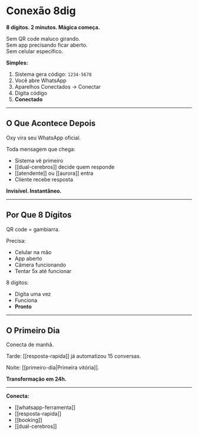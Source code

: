 # Conexão 8dig

**8 dígitos. 2 minutos. Mágica começa.**

Sem QR code maluco girando.  
Sem app precisando ficar aberto.  
Sem celular específico.

**Simples:**

1. Sistema gera código: `1234-5678`
2. Você abre WhatsApp
3. Aparelhos Conectados → Conectar
4. Digita código
5. **Conectado**

---

## O Que Acontece Depois

Oxy vira seu WhatsApp oficial.

Toda mensagem que chega:
- Sistema vê primeiro
- [[dual-cerebros]] decide quem responde
- [[atendente]] ou [[aurora]] entra
- Cliente recebe resposta

**Invisível. Instantâneo.**

---

## Por Que 8 Dígitos

QR code = gambiarra.

Precisa:
- Celular na mão
- App aberto
- Câmera funcionando
- Tentar 5x até funcionar

8 dígitos:
- Digita uma vez
- Funciona
- **Pronto**

---

## O Primeiro Dia

Conecta de manhã.

Tarde: [[resposta-rapida]] já automatizou 15 conversas.

Noite: [[primeiro-dia|Primeira vitória]].

**Transformação em 24h.**

---

**Conecta:**
- [[whatsapp-ferramenta]]
- [[resposta-rapida]]
- [[booking]]
- [[dual-cerebros]]
